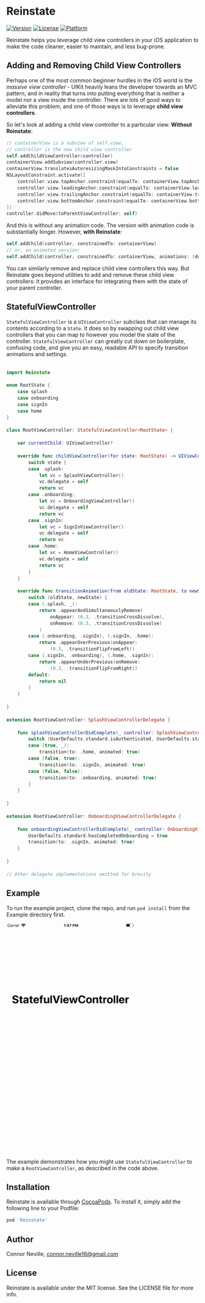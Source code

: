 # Reinstate

[![Version](https://img.shields.io/cocoapods/v/Reinstate.svg?style=flat)](http://cocoapods.org/pods/Reinstate)
[![License](https://img.shields.io/cocoapods/l/Reinstate.svg?style=flat)](http://cocoapods.org/pods/Reinstate)
[![Platform](https://img.shields.io/cocoapods/p/Reinstate.svg?style=flat)](http://cocoapods.org/pods/Reinstate)

Reinstate helps you leverage child view controllers in your iOS application to make the code cleaner, easier to maintain, and less bug-prone.

## Adding and Removing Child View Controllers

Perhaps one of the most common beginner hurdles in the iOS world is the _massive view controller_ - UIKit heavily leans the developer towards an MVC pattern, and in reality that turns into putting everything that is neither a model nor a view inside the controller. There are lots of good ways to alleviate this problem, and one of those ways is to leverage __child view controllers__.

So let's look at adding a child view controller to a particular view. **Without Reinstate**:

```swift
// containerView is a subview of self.view,
// controller is the new child view controller
self.addChildViewController(controller)
containerView.addSubview(controller.view)
containerView.translatesAutoresizingMaskIntoConstraints = false
NSLayoutConstraint.activate([
    controller.view.topAnchor.constraint(equalTo: containerView.topAnchor),
    controller.view.leadingAnchor.constraint(equalTo: containerView.leadingAnchor),
    controller.view.trailingAnchor.constraint(equalTo: containerView.trailingAnchor),
    controller.view.bottomAnchor.constraint(equalTo: containerView.bottomAnchor)
])
controller.didMove(toParentViewController: self)
```

And this is without any animation code. The version with animation code is substantially longer. However, **with Reinstate**:

```swift
self.addChild(controller, constrainedTo: containerView)
// or, an animated version:
self.addChild(controller, constrainedTo: containerView, animations: (duration: 0.3, options: .transitionCrossDissolve))
```

You can similarly remove and replace child view controllers this way. But Reinstate goes beyond utilities to add and remove these child view controllers: it provides an interface for integrating them with the state of your parent controller.

## StatefulViewController

`StatefulViewController` is a `UIViewController` subclass that can manage its contents according to a  `State`. It does so by swapping out child view controllers that you can map to however you model the state of the controller. `StatefulViewController` can greatly cut down on boilerplate, confusing code, and give you an easy, readable API to specify transition animations and settings.

```swift

import Reinstate

enum RootState {
    case splash
    case onboarding
    case signIn
    case home
}

class RootViewController: StatefulViewController<RootState> {

    var currentChild: UIViewController?

    override func childViewController(for state: RootState) -> UIViewController {
        switch state {
        case .splash:
            let vc = SplashViewController()
            vc.delegate = self
            return vc
        case .onboarding:
            let vc = OnboardingViewController()
            vc.delegate = self
            return vc
        case .signIn:
            let vc = SignInViewController()
            vc.delegate = self
            return vc
        case .home:
            let vc = HomeViewController()
            vc.delegate = self
            return vc
        }
    }

    override func transitionAnimation(from oldState: RootState, to newState: RootState) -> StateTransitionAnimation? {
        switch (oldState, newState) {
        case (.splash, _):
            return .appearAndSimultaneouslyRemove(
                onAppear: (0.3, .transitionCrossDissolve),
                onRemove: (0.3, .transitionCrossDissolve)
            )
        case (.onboarding, .signIn), (.signIn, .home):
            return .appearOverPrevious(onAppear:
                (0.3, .transitionFlipFromLeft))
        case (.signIn, .onboarding), (.home, .signIn):
            return .appearUnderPrevious(onRemove:
                (0.3, .transitionFlipFromRight))
        default:
            return nil
        }
    }

}

extension RootViewController: SplashViewControllerDelegate {

    func splashViewControllerDidComplete(_ controller: SplashViewController) {
        switch (UserDefaults.standard.isAuthenticated, UserDefaults.standard.hasCompletedOnboarding) {
        case (true, _):
			transition(to: .home, animated: true)
        case (false, true):
			transition(to: .signIn, animated: true)
        case (false, false):
			transition(to: .onboarding, animated: true)
        }
    }

}

extension RootViewController: OnboardingViewControllerDelegate {

    func onboardingViewControllerDidComplete(_ controller: OnboardingViewController) {
        UserDefaults.standard.hasCompletedOnboarding = true
		transition(to: .signIn, animated: true)
    }

}

// Other delegate implementations omitted for brevity
```

## Example

To run the example project, clone the repo, and run `pod install` from the Example directory first.

![Demo GIF](Resources/demo.gif)

The example demonstrates how you might use `StatefulViewController` to make a `RootViewController`, as described in the code above.

## Installation

Reinstate is available through [CocoaPods](http://cocoapods.org). To install
it, simply add the following line to your Podfile:

```ruby
pod 'Reinstate'
```

## Author

Connor Neville, connor.neville16@gmail.com

## License

Reinstate is available under the MIT license. See the LICENSE file for more info.

